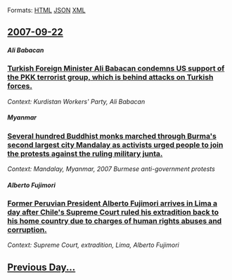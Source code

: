 
Formats: [HTML](2007/09/22/index.html)  [JSON](2007/09/22/index.json)  [XML](2007/09/22/index.xml)  

## [2007-09-22](/news/2007/09/22/index.md)

##### Ali Babacan
### [ Turkish Foreign Minister Ali Babacan condemns US support of the PKK terrorist group, which is behind attacks on Turkish forces.](/news/2007/09/22/turkish-foreign-minister-ali-babacan-condemns-us-support-of-the-pkk-terrorist-group-which-is-behind-attacks-on-turkish-forces.md)
_Context: Kurdistan Workers' Party, Ali Babacan_

##### Myanmar
### [ Several hundred Buddhist monks marched through Burma's second largest city Mandalay as activists urged people to join the protests against the ruling military junta. ](/news/2007/09/22/several-hundred-buddhist-monks-marched-through-burma-s-second-largest-city-mandalay-as-activists-urged-people-to-join-the-protests-against.md)
_Context: Mandalay, Myanmar, 2007 Burmese anti-government protests_

##### Alberto Fujimori
### [ Former Peruvian President Alberto Fujimori arrives in Lima a day after Chile's Supreme Court ruled his extradition back to his home country due to charges of human rights abuses and corruption. ](/news/2007/09/22/former-peruvian-president-alberto-fujimori-arrives-in-lima-a-day-after-chile-s-supreme-court-ruled-his-extradition-back-to-his-home-country.md)
_Context: Supreme Court, extradition, Lima, Alberto Fujimori_

## [Previous Day...](/news/2007/09/21/index.md)


